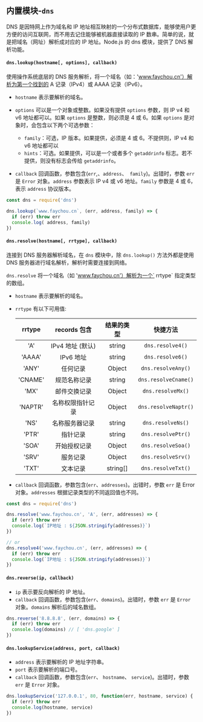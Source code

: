 ## 内置模块-`dns`

DNS 是因特网上作为域名和 IP 地址相互映射的一个分布式数据库，能够使用户更方便的访问互联网，而不用去记住能够被机器直接读取的 IP 数串。简单的说，就是把域名（网址）解析成对应的 IP 地址。Node.js 的 dns 模块，提供了 DNS 解析功能。

#### `dns.lookup(hostname[, options], callback)`

使用操作系统底层的 DNS 服务解析，将一个域名（如：'www.faychou.cn'）解析为第一个找到的 A 记录（IPv4）或 AAAA 记录（IPv6）。

* `hostname` 表示要解析的域名。
* `options` 可以是一个对象或整数。如果没有提供 `options` 参数，则 IP v4 和 v6 地址都可以。如果 `options` 是整数，则必须是 4 或 6。如果 `options` 是对象时，会包含以下两个可选参数：
  - `family`：可选，IP 版本。如果提供，必须是 4 或 6。不提供则，IP v4 和 v6 地址都可以
  - `hints`：可选。如果提供，可以是一个或者多个 `getaddrinfo` 标志。若不提供，则没有标志会传给 `getaddrinfo`。

* `callback` 回调函数，参数包含(`err`,、`address`、` family`)。出错时，参数 `err` 是 `Error` 对象。`address` 参数表示 IP v4 或 v6 地址。`family` 参数是 4 或 6，表示 `address` 协议版本。

``` js
const dns = require('dns')

dns.lookup(`www.faychou.cn`, (err, address, family) => {
  if (err) throw err
  console.log( address, family)
})
```

#### `dns.resolve(hostname[, rrtype], callback)`

连接到 DNS 服务器解析域名，在 `dns` 模块中，除 `dns.lookup()` 方法外都是使用 DNS 服务器进行域名解析，解析时需要连接到网络。

`dns.resolve` 将一个域名（如 'www.faychou.cn'）解析为一个` rrtype` 指定类型的数组。

* `hostname` 表示要解析的域名。

* `rrtype` 有以下可用值:

  | rrtype  |   records 包含   | 结果的类型 |       快捷方法       |
  | :-----: | :--------------: | :--------: | :------------------: |
  |   'A'   | IPv4 地址 (默认) |   string   |   `dns.resolve4()`   |
  | 'AAAA'  |    IPv6 地址     |   string   |   `dns.resolve6()`   |
  |  'ANY'  |     任何记录     |   Object   |  `dns.resolveAny()`  |
  | 'CNAME' |   规范名称记录   |   string   | `dns.resolveCname()` |
  |  'MX'   |   邮件交换记录   |   Object   |  `dns.resolveMx()`   |
  | 'NAPTR' | 名称权限指针记录 |   Object   | `dns.resolveNaptr()` |
  |  'NS'   |  名称服务器记录  |   string   |  `dns.resolveNs()`   |
  |  'PTR'  |     指针记录     |   string   |  `dns.resolvePtr()`  |
  |  'SOA'  |   开始授权记录   |   Object   |  `dns.resolveSoa()`  |
  |  'SRV'  |     服务记录     |   Object   |  `dns.resolveSrv()`  |
  |  'TXT'  |     文本记录     |  string[]  |  `dns.resolveTxt()`  |

* `callback` 回调函数，参数包含(`err`、`addresses`)。出错时，参数 `err` 是 Error 对象。`addresses` 根据记录类型的不同返回值也不同。

``` js
const dns = require('dns')

dns.resolve('www.faychou.cn', 'A', (err, addresses) => {
  if (err) throw err
  console.log(`IP地址 : ${JSON.stringify(addresses)}`)
})

// or
dns.resolve4('www.faychou.cn', (err, addresses) => {
  if (err) throw err
  console.log(`IP地址 : ${JSON.stringify(addresses)}`)
})
```

#### `dns.reverse(ip, callback)`

* `ip` 表示要反向解析的 IP 地址。
* `callback` 回调函数，参数包含(`err`、`domains`)。出错时，参数 `err` 是 `Error` 对象。`domains` 解析后的域名数组。

``` js
dns.reverse('8.8.8.8', (err, domains) => {
  if (err) throw err
  console.log(domains) // [ 'dns.google' ]
})
```

#### `dns.lookupService(address, port, callback)`

* `address` 表示要解析的 IP 地址字符串。
* `port` 表示要解析的端口号。
* `callback` 回调函数，参数包含(`err`、 `hostname`、 `service`)。出错时，参数 `err` 是 `Error` 对象。

``` js
dns.lookupService('127.0.0.1', 80, function(err, hostname, service) {
  if (err) throw err
  console.log(hostname, service)
})
```

